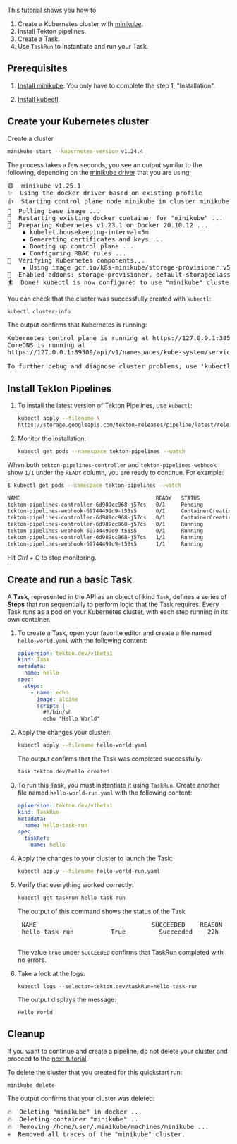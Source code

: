 <!--
---
title: "Getting started with Tasks"
likTitle: "Tasks"
weight: 1
description: >
  Set up and run your first Tekton Task
---
!-->

This tutorial shows you how to 

1. Create a Kubernetes cluster with [minikube](https://minikube.sigs.k8s.io/).
1. Install Tekton pipelines.
1. Create a Task.
1. Use `TaskRun` to instantiate and run your Task.

## Prerequisites

1.  [Install minikube](https://minikube.sigs.k8s.io/docs/start/). You only have
    to complete the step 1, "Installation".

1.  [Install kubectl](https://kubernetes.io/docs/tasks/tools/#kubectl).

## Create your Kubernetes cluster

Create a cluster

```bash
minikube start --kubernetes-version v1.24.4
```

The process takes a few seconds, you see an output symilar to the following,
depending on the [minikube driver](https://minikube.sigs.k8s.io/docs/drivers/)
that you are using:

<pre>
😄  minikube v1.25.1
✨  Using the docker driver based on existing profile
👍  Starting control plane node minikube in cluster minikube
🚜  Pulling base image ...
🔄  Restarting existing docker container for "minikube" ...
🐳  Preparing Kubernetes v1.23.1 on Docker 20.10.12 ...
    ▪ kubelet.housekeeping-interval=5m
    ▪ Generating certificates and keys ...
    ▪ Booting up control plane ...
    ▪ Configuring RBAC rules ...
🔎  Verifying Kubernetes components...
    ▪ Using image gcr.io/k8s-minikube/storage-provisioner:v5
🌟  Enabled addons: storage-provisioner, default-storageclass
🏄  Done! kubectl is now configured to use "minikube" cluster and "default" namespace by default
</pre>

You can check that the cluster was successfully created with `kubectl`:

```bash
kubectl cluster-info
```

The output confirms that Kubernetes is running:

<pre>
Kubernetes control plane is running at https://127.0.0.1:39509
CoreDNS is running at
https://127.0.0.1:39509/api/v1/namespaces/kube-system/services/kube-dns:dns/proxy

To further debug and diagnose cluster problems, use 'kubectl cluster-info dump'.
</pre>

## Install Tekton Pipelines

1. To install the latest version of Tekton Pipelines, use `kubectl`:

   ```bash
   kubectl apply --filename \
   https://storage.googleapis.com/tekton-releases/pipeline/latest/release.yaml
   ```

1. Monitor the installation:

   ```bash
   kubectl get pods --namespace tekton-pipelines --watch
   ```
When both `tekton-pipelines-controller` and `tekton-pipelines-webhook` show
`1/1` under the `READY` column, you are ready to continue. For example:

```bash
$ kubectl get pods --namespace tekton-pipelines --watch

NAME                                           READY   STATUS              RESTARTS   AGE
tekton-pipelines-controller-6d989cc968-j57cs   0/1     Pending             0          3s
tekton-pipelines-webhook-69744499d9-t58s5      0/1     ContainerCreating   0          3s
tekton-pipelines-controller-6d989cc968-j57cs   0/1     ContainerCreating   0          3s
tekton-pipelines-controller-6d989cc968-j57cs   0/1     Running             0          5s
tekton-pipelines-webhook-69744499d9-t58s5      0/1     Running             0          6s
tekton-pipelines-controller-6d989cc968-j57cs   1/1     Running             0          10s
tekton-pipelines-webhook-69744499d9-t58s5      1/1     Running             0          20s
```

Hit *Ctrl + C* to stop monitoring.

## Create and run a basic Task

A **Task**, represented in the API as an object of kind `Task`, defines a
series of **Steps** that run sequentially to perform logic that the Task
requires. Every Task runs as a pod on your Kubernetes cluster, with each step
running in its own container.

1.  To create a Task, open your favorite editor and create a file named
    `hello-world.yaml` with the following content:

    ```yaml
    apiVersion: tekton.dev/v1beta1
    kind: Task
    metadata:
      name: hello
    spec:
      steps:
        - name: echo
          image: alpine
          script: |
            #!/bin/sh
            echo "Hello World"
    ```

    


1.  Apply the changes your cluster:

    ```bash
    kubectl apply --filename hello-world.yaml
    ```

      The output confirms that the Task was completed successfully.

      ```bash
      task.tekton.dev/hello created
      ```

1.  To run this Task, you must instantiate it using `TaskRun`. Create another
    file named `hello-world-run.yaml` with the following content:

    ```yaml
    apiVersion: tekton.dev/v1beta1
    kind: TaskRun
    metadata:
      name: hello-task-run
    spec:
      taskRef:
        name: hello
    ```

1.  Apply the changes to your cluster to launch the Task:

    ```bash
    kubectl apply --filename hello-world-run.yaml
    ``` 

1.  Verify that everything worked correctly:

    ```bash
    kubectl get taskrun hello-task-run
    ```

    The output of this command shows the status of the Task

     <pre>
     NAME                               SUCCEEDED    REASON       STARTTIME   COMPLETIONTIME
     hello-task-run          True         Succeeded    22h         22h
     </pre>

    The value `True` under `SUCCEEDED` confirms that TaskRun completed with no errors.


1.  Take a look at the logs:

    ```
    kubectl logs --selector=tekton.dev/taskRun=hello-task-run
    ```

    The output displays the message:

    ```
    Hello World
    ```

## Cleanup

If you want to continue and create a pipeline, do not delete your cluster and
proceed to the [next tutorial](/docs/getting-started/pipelines/).

To delete the cluster that you created for this quickstart run:

```bash
minikube delete
```

The output confirms that your cluster was deleted:

<pre>
🔥  Deleting "minikube" in docker ...
🔥  Deleting container "minikube" ...
🔥  Removing /home/user/.minikube/machines/minikube ...
💀  Removed all traces of the "minikube" cluster.
</pre>
